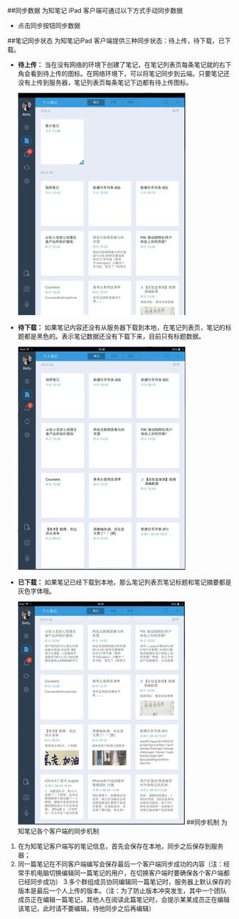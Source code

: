 ##同步数据
为知笔记 iPad  客户端可通过以下方式手动同步数据

+ 点击同步按钮同步数据


##笔记同步状态
为知笔记iPad  客户端提供三种同步状态：待上传，待下载，已下载。

+ **待上传：** 当在没有网络的环境下创建了笔记，在笔记列表页每条笔记就的右下角会看到待上传的图标。在网络环境下，可以将笔记同步到云端。只要笔记还没有上传到服务器，笔记列表页每条笔记下边都有待上传图标。

    ![P19](img/P19.jpg)

+ **待下载：** 如果笔记内容还没有从服务器下载到本地，在笔记列表页，笔记的标题都是黑色的。表示笔记数据还没有下载下来，目前只有标题数据。

    ![P20](img/P20.jpg)
+ **已下载：**  如果笔记已经下载到本地，那么笔记列表页笔记标题和笔记摘要都是灰色字体哦。

    ![P21](img/P21.jpg)
##同步机制
为知笔记各个客户端的同步机制
1. 在为知笔记客户端写的笔记信息，首先会保存在本地，同步之后保存到服务器；
2. 同一篇笔记在不同客户端编写会保存最后一个客户端同步成功的内容（注：经常手机电脑切换编辑同一篇笔记的用户，在切换客户端时要确保各个客户端都已经同步成功）
3.多个群组成员协同编辑同一篇笔记时，服务器上默认保存的版本是最后一个人上传的版本。（注：为了防止版本冲突发生，其中一个团队成员正在编辑一篇笔记，其他人在阅读此篇笔记时，会提示某某成员正在编辑该笔记，此时请不要编辑，待他同步之后再编辑）

